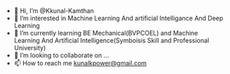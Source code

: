 - 👋 Hi, I’m @Kkunal-Kamthan
- 👀 I’m interested in Machine Learning And artificial Intelligance And Deep Learning
- 🌱 I’m currently learning BE Mechanical(BVPCOEL) and Machine Learning And Artificial Intelligence(Symboisis Skill and Professional University) 
- 💞️ I’m looking to collaborate on ...
- 📫 How to reach me kunalkpower@gmail.com

<!---
Kkunal-Kamthan/Kkunal-Kamthan is a ✨ special ✨ repository because its `README.md` (this file) appears on your GitHub profile.
You can click the Preview link to take a look at your changes.
--->
